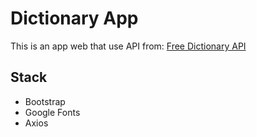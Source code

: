 # Dictionary App
This is an app web that use API from:
[Free Dictionary API](https://dictionaryapi.dev/)

## Stack
- Bootstrap
- Google Fonts
- Axios